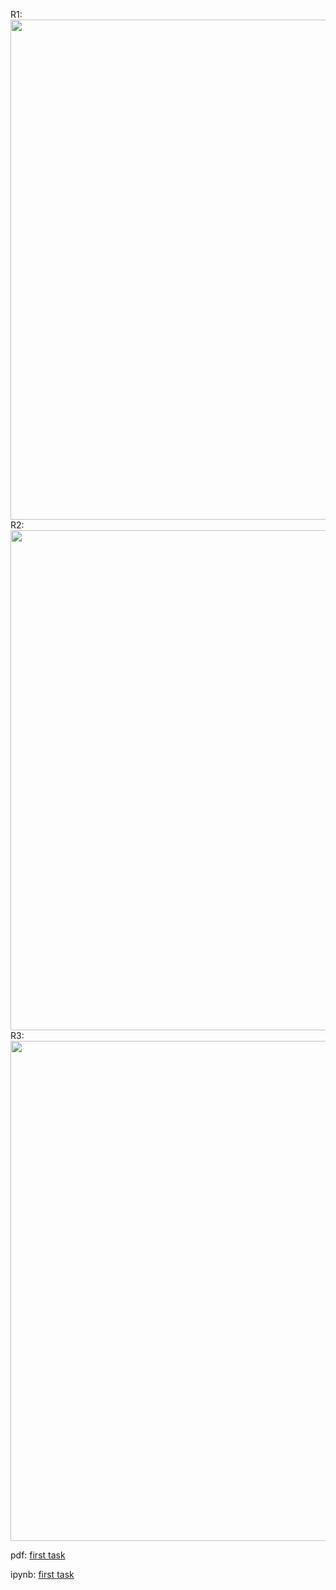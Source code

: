 R1:
<img src="src/1R.gif" width="800">
R2:
<img src="src/2R.gif" width="800">
R3:
<img src="src/3R.gif" width="800">

pdf:  [first task](https://github.com/alex2211-put/Modeling-of-waves-in-elastic-media/blob/main/first/putin_m_1.pdf)

ipynb: [first task](https://github.com/alex2211-put/Modeling-of-waves-in-elastic-media/blob/main/first/putin1.ipynb)
